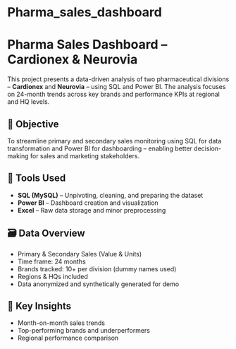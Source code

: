 # Pharma_sales_dashboard

# Pharma Sales Dashboard – Cardionex & Neurovia

This project presents a data-driven analysis of two pharmaceutical divisions – **Cardionex** and **Neurovia** – using SQL and Power BI. The analysis focuses on 24-month trends across key brands and performance KPIs at regional and HQ levels.

## 🚀 Objective
To streamline primary and secondary sales monitoring using SQL for data transformation and Power BI for dashboarding – enabling better decision-making for sales and marketing stakeholders.

## 🔧 Tools Used
- **SQL (MySQL)** – Unpivoting, cleaning, and preparing the dataset
- **Power BI** – Dashboard creation and visualization
- **Excel** – Raw data storage and minor preprocessing

## 🗃️ Data Overview
- Primary & Secondary Sales (Value & Units)
- Time frame: 24 months
- Brands tracked: 10+ per division (dummy names used)
- Regions & HQs included
- Data anonymized and synthetically generated for demo

## 🧠 Key Insights
- Month-on-month sales trends
- Top-performing brands and underperformers
- Regional performance comparison



